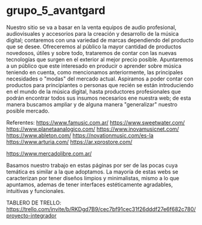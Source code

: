# grupo_5_avantgard

Nuestro sitio se va a basar en la venta equipos de audio profesional, audiovisuales y accesorios para la creación y desarrollo de la música digital; contaremos con una variedad de marcas dependiendo del producto que se desee. Ofreceremos al público la mayor cantidad de productos novedosos, útiles y sobre todo, trataremos de contar con las nuevas tecnologías que surgen en el exterior al mejor precio posible.
Apuntaremos a un público que este interesado en producir o aprender sobre música teniendo en cuenta, como mencionamos anteriormente, las principales necesidades o "modas" del mercado actual. Aspiramos a poder contar con productos para principiantes o personas que recién se están introduciendo en el mundo de la música digital, hasta productores profesionales que podrán encontrar todos sus insumos necesarios ene nuestra web; de esta manera buscamos ampliar y de alguna manera "generalizar" nuestro posible mercado.

Referentes:
https://www.famusic.com.ar/
https://www.sweetwater.com/
https://www.planetaanalogico.com/
https://www.inovamusicnet.com/
https://www.ableton.com/
https://novationmusic.com/es-la
https://www.arturia.com/
https://ar.xprostore.com/

https://www.mercadolibre.com.ar/


Basamos nuestro trabajo en estas páginas por ser de las pocas cuya temática es similar a la que adoptamos. La mayoría de estas webs se caracterizan por tener diseños limpios y minimalistas, mismo a lo que apuntamos, ademas de tener interfaces estéticamente agradables, intuitivas y funcionales. 

TABLERO DE TRELLO: https://trello.com/invite/b/RKDgd7B9/cec7bf91cec31f26dddf27e6f682c780/proyecto-integrador
